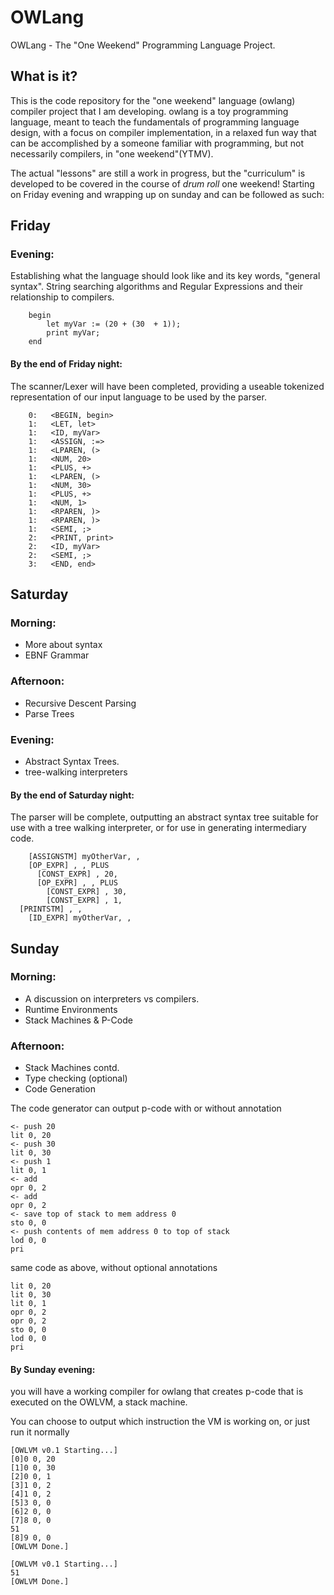 # OWLang
OWLang - The "One Weekend" Programming Language Project.

## What is it?
This is the code repository for the "one weekend" language (owlang) compiler project that I am developing.
owlang is a toy programming language, meant to teach the fundamentals of programming
language design, with a focus on compiler implementation, in a relaxed fun way that can be accomplished
by a someone familiar with programming, but not necessarily compilers, in "one weekend"(YTMV).

The actual "lessons" are still a work in progress, but the "curriculum" is developed to be covered in the course of
*drum roll* one weekend! Starting on Friday evening and wrapping up on sunday and can be followed as such: 

 ## Friday 
 ### Evening:
Establishing what the language should look like
and its key words, "general syntax".
String searching algorithms and Regular 
Expressions and their relationship to compilers.

```
    begin 
        let myVar := (20 + (30  + 1));
        print myVar;
    end
```

#### By the end of Friday night:
The scanner/Lexer will have been completed, providing a useable tokenized representation
of our input language to be used by the parser.

```
    0:   <BEGIN, begin>
    1:   <LET, let>
    1:   <ID, myVar>
    1:   <ASSIGN, :=>
    1:   <LPAREN, (>
    1:   <NUM, 20>
    1:   <PLUS, +>
    1:   <LPAREN, (>
    1:   <NUM, 30>
    1:   <PLUS, +>
    1:   <NUM, 1>
    1:   <RPAREN, )>
    1:   <RPAREN, )>
    1:   <SEMI, ;>   
    2:   <PRINT, print>
    2:   <ID, myVar>
    2:   <SEMI, ;>
    3:   <END, end>
```

## Saturday 
### Morning:
 - More about syntax
 - EBNF Grammar
### Afternoon:
 - Recursive Descent Parsing
 - Parse Trees
### Evening:
- Abstract Syntax Trees.
- tree-walking interpreters

#### By the end of Saturday night:
  The parser will be complete, outputting an abstract syntax tree suitable for use
  with a tree walking interpreter, or for use in generating intermediary code.

```
    [ASSIGNSTM] myOtherVar, ,
    [OP_EXPR] , , PLUS
      [CONST_EXPR] , 20,
      [OP_EXPR] , , PLUS
        [CONST_EXPR] , 30,
        [CONST_EXPR] , 1,
  [PRINTSTM] , ,
    [ID_EXPR] myOtherVar, ,
```

## Sunday 
### Morning:
 - A discussion on interpreters vs compilers.
 - Runtime Environments
 - Stack Machines & P-Code
### Afternoon:
 - Stack Machines contd.
 - Type checking (optional)
 - Code Generation

The code generator can output p-code with or without annotation
```
<- push 20
lit 0, 20
<- push 30
lit 0, 30
<- push 1
lit 0, 1
<- add
opr 0, 2
<- add
opr 0, 2
<- save top of stack to mem address 0
sto 0, 0
<- push contents of mem address 0 to top of stack
lod 0, 0
pri
```

same code as above, without optional annotations
```
lit 0, 20
lit 0, 30
lit 0, 1
opr 0, 2
opr 0, 2
sto 0, 0
lod 0, 0
pri
```

#### By Sunday evening:
you will have a working compiler for owlang that creates
p-code that is executed on the OWLVM, a stack machine.

You can choose to output which instruction the VM is working on, or just run it normally
```
[OWLVM v0.1 Starting...]
[0]0 0, 20
[1]0 0, 30
[2]0 0, 1
[3]1 0, 2
[4]1 0, 2
[5]3 0, 0
[6]2 0, 0
[7]8 0, 0
51
[8]9 0, 0
[OWLVM Done.]

[OWLVM v0.1 Starting...]
51
[OWLVM Done.]
```
